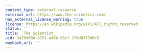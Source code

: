 ```yaml
---
content_type: external-resource
external_url: https://www.the-scientist.com/
has_external_license_warning: true
license: https://en.wikipedia.org/wiki/All_rights_reserved
status: ''
title: _The Scientist_
uid: 3429d686-b151-446b-98cf-1f8d8373d0c5
wayback_url: ''
---
```

